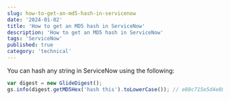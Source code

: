 ```yaml
---
slug: how-to-get-an-md5-hash-in-servicenow
date: '2024-01-02'
title: 'How to get an MD5 hash in ServiceNow'
description: 'How to get an MD5 hash in ServiceNow'
tags: 'ServiceNow'
published: true
category: 'technical'
---
```


You can hash any string in ServiceNow using the following:

```js
var digest = new GlideDigest();
gs.info(digest.getMD5Hex('hash this').toLowerCase()); // e80c715e5d4e885f68d7a3853b5fca73
```
